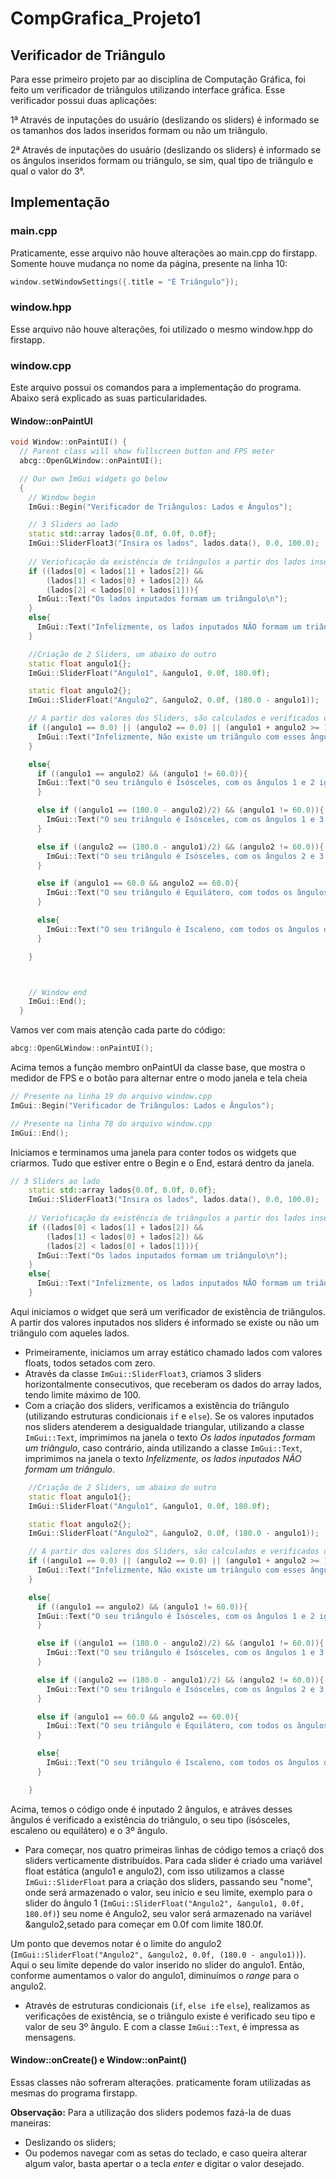 # CompGrafica_Projeto1
## Verificador de Triângulo

Para esse primeiro projeto par ao disciplina de Computação Gráfica, foi feito um verificador de triângulos utilizando interface gráfica.
Esse verificador possui duas aplicações:

1ª Através de inputações do usuário (deslizando os sliders) é informado se os tamanhos dos lados inseridos formam ou não um triângulo.

2ª Através de inputações do usuário (deslizando os sliders) é informado se os ângulos inseridos formam ou triângulo, se sim, qual tipo de triângulo e qual o valor do 3°.

## Implementação

### main.cpp

Praticamente, esse arquivo não houve alterações ao main.cpp do firstapp. Somente houve mudança no nome da página, presente na linha 10:

~~~C++
window.setWindowSettings({.title = "É Triângulo"});
~~~

### window.hpp

Esse arquivo não houve alterações, foi utilizado o mesmo window.hpp do firstapp.

### window.cpp

Este arquivo possui os comandos para a implementação do programa. Abaixo será explicado as suas particularidades.

####  Window::onPaintUI

~~~C++
void Window::onPaintUI() {
  // Parent class will show fullscreen button and FPS meter
  abcg::OpenGLWindow::onPaintUI();

  // Our own ImGui widgets go below
  {
    // Window begin
    ImGui::Begin("Verificador de Triângulos: Lados e Ângulos");

    // 3 Sliders ao lado
    static std::array lados{0.0f, 0.0f, 0.0f};
    ImGui::SliderFloat3("Insira os lados", lados.data(), 0.0, 100.0);
  
    // Verioficação da existência de triângulos a partir dos lados inseridos dos sliders
    if ((lados[0] < lados[1] + lados[2]) && 
        (lados[1] < lados[0] + lados[2]) && 
        (lados[2] < lados[0] + lados[1])){
      ImGui::Text("Os lados inputados formam um triângulo\n");
    }
    else{
      ImGui::Text("Infelizmente, os lados inputados NÃO formam um triângulo\n");
    }

    //Criação de 2 Sliders, um abaixo do outro 
    static float angulo1{};
    ImGui::SliderFloat("Angulo1", &angulo1, 0.0f, 180.0f);

    static float angulo2{};
    ImGui::SliderFloat("Angulo2", &angulo2, 0.0f, (180.0 - angulo1));

    // A partir dos valores dos Sliders, são calculados e verificados os ângulos do triângulo, mostrando sua existencia, seu tipo e o valor do 3º ângulo
    if ((angulo1 == 0.0) || (angulo2 == 0.0) || (angulo1 + angulo2 >= 180.0)){
      ImGui::Text("Infelizmente, Não existe um triângulo com esses ângulos inputados, a soma dos dois ângulos inputados é >= a 180\n");
    }

    else{
      if ((angulo1 == angulo2) && (angulo1 != 60.0)){
      ImGui::Text("O seu triângulo é Isósceles, com os ângulos 1 e 2 iguais, e o ângulo 3 igual a %f\n", (180 - angulo1 - angulo2));
      }

      else if ((angulo1 == (180.0 - angulo2)/2) && (angulo1 != 60.0)){
        ImGui::Text("O seu triângulo é Isósceles, com os ângulos 1 e 3 iguais, e o ângulo 3 igual a %f\n", (180 - angulo1 - angulo2));
      }

      else if ((angulo2 == (180.0 - angulo1)/2) && (angulo2 != 60.0)){
        ImGui::Text("O seu triângulo é Isósceles, com os ângulos 2 e 3 iguais, e o ângulo 3 igual a %f\n", (180 - angulo1 - angulo2));
      }

      else if (angulo1 == 60.0 && angulo2 == 60.0){
        ImGui::Text("O seu triângulo é Equilátero, com todos os ângulos iguais a 60°\n");
      }

      else{
        ImGui::Text("O seu triângulo é Iscaleno, com todos os ângulos diferentes, e o angulo 3 igual a %f\n", (180 - angulo1 - angulo2));
      }

    }



    // Window end
    ImGui::End();
  }
  ~~~

Vamos ver com mais atenção cada parte do código:

~~~C++
abcg::OpenGLWindow::onPaintUI();
~~~
Acima temos a função membro onPaintUI da classe base, que mostra o medidor de FPS e o botão para alternar entre o modo janela e tela cheia

~~~C++
// Presente na linha 19 do arquivo window.cpp
ImGui::Begin("Verificador de Triângulos: Lados e Ângulos");

// Presente na linha 78 do arquivo window.cpp
ImGui::End();
~~~
Iniciamos e terminamos uma janela para conter todos os widgets que criarmos. Tudo que estiver entre o Begin e o End, estará dentro da janela.

~~~C++
// 3 Sliders ao lado
    static std::array lados{0.0f, 0.0f, 0.0f};
    ImGui::SliderFloat3("Insira os lados", lados.data(), 0.0, 100.0);
  
    // Verioficação da existência de triângulos a partir dos lados inseridos dos sliders
    if ((lados[0] < lados[1] + lados[2]) && 
        (lados[1] < lados[0] + lados[2]) && 
        (lados[2] < lados[0] + lados[1])){
      ImGui::Text("Os lados inputados formam um triângulo\n");
    }
    else{
      ImGui::Text("Infelizmente, os lados inputados NÃO formam um triângulo\n");
    }
~~~
Aqui iniciamos o widget que será um verificador de existência de triângulos. A partir dos valores inputados nos sliders é informado se existe ou não um triângulo com aqueles lados.

* Primeiramente, iniciamos um array estático chamado lados com valores floats, todos setados com zero.
* Através da classe `ImGui::SliderFloat3`, criamos 3 sliders horizontalmente consecutivos, que receberam os dados do array lados, tendo limite máximo de 100.
* Com a criação dos sliders, verificamos a existência do triângulo (utilizando estruturas condicionais `if` e `else`). Se os valores inputados nos sliders atenderem a desigualdade triangular, utilizando a classe `ImGui::Text`, imprimimos na janela o texto _Os lados inputados formam um triângulo_, caso contrário, ainda utilizando a classe `ImGui::Text`, imprimimos na janela o texto _Infelizmente, os lados inputados NÃO formam um triângulo_.

~~~C++
    //Criação de 2 Sliders, um abaixo do outro 
    static float angulo1{};
    ImGui::SliderFloat("Angulo1", &angulo1, 0.0f, 180.0f);

    static float angulo2{};
    ImGui::SliderFloat("Angulo2", &angulo2, 0.0f, (180.0 - angulo1));

    // A partir dos valores dos Sliders, são calculados e verificados os ângulos do triângulo, mostrando sua existencia, seu tipo e o valor do 3º ângulo
    if ((angulo1 == 0.0) || (angulo2 == 0.0) || (angulo1 + angulo2 >= 180.0)){
      ImGui::Text("Infelizmente, Não existe um triângulo com esses ângulos inputados, a soma dos dois ângulos inputados é >= a 180\n");
    }

    else{
      if ((angulo1 == angulo2) && (angulo1 != 60.0)){
      ImGui::Text("O seu triângulo é Isósceles, com os ângulos 1 e 2 iguais, e o ângulo 3 igual a %f\n", (180 - angulo1 - angulo2));
      }

      else if ((angulo1 == (180.0 - angulo2)/2) && (angulo1 != 60.0)){
        ImGui::Text("O seu triângulo é Isósceles, com os ângulos 1 e 3 iguais, e o ângulo 3 igual a %f\n", (180 - angulo1 - angulo2));
      }

      else if ((angulo2 == (180.0 - angulo1)/2) && (angulo2 != 60.0)){
        ImGui::Text("O seu triângulo é Isósceles, com os ângulos 2 e 3 iguais, e o ângulo 3 igual a %f\n", (180 - angulo1 - angulo2));
      }

      else if (angulo1 == 60.0 && angulo2 == 60.0){
        ImGui::Text("O seu triângulo é Equilátero, com todos os ângulos iguais a 60°\n");
      }

      else{
        ImGui::Text("O seu triângulo é Iscaleno, com todos os ângulos diferentes, e o angulo 3 igual a %f\n", (180 - angulo1 - angulo2));
      }

    }
~~~

Acima, temos o código onde é inputado 2 ângulos, e atráves desses ângulos é verificado a existência do triângulo, o seu tipo (isósceles, escaleno ou equilátero) e o 3º ângulo.

* Para começar, nos quatro primeiras linhas de código temos a criaçõ dos sliders verticamente distribuídos. Para cada slider é criado uma variável float estática (angulo1 e angulo2), com isso utilizamos a classe `ImGui::SliderFloat` para a criação dos sliders, passando seu "nome", onde será armazenado o valor, seu início e seu limite, exemplo para o slider do ângulo 1 (`ImGui::SliderFloat("Angulo2", &angulo1, 0.0f, 180.0f)`) seu nome é Angulo2, seu valor será armazenado na variável &angulo2,setado para começar em 0.0f com limite 180.0f. 

Um ponto que devemos notar é o limite do angulo2 (`ImGui::SliderFloat("Angulo2", &angulo2, 0.0f, (180.0 - angulo1))`). Aqui o seu limite depende do valor inserido no slider do angulo1. Então, conforme aumentamos o valor do angulo1, diminuímos o _range_ para o angulo2.

* Através de estruturas condicionais (`if`, `else if`e `else`), realizamos as verificações de existência, se o triângulo existe é verificado seu tipo e valor de seu 3º ângulo. E com a classe `ImGui::Text`, é impressa as mensagens.

####  Window::onCreate() e  Window::onPaint()

Essas classes não sofreram alterações. praticamente foram utilizadas as mesmas do programa firstapp.

**Observação:** Para a utilização dos sliders podemos fazá-la de duas maneiras: 
* Deslizando os sliders;
* Ou podemos navegar com as setas do teclado, e caso queira alterar algum valor, basta apertar o a tecla _enter_ e digitar o valor desejado.
